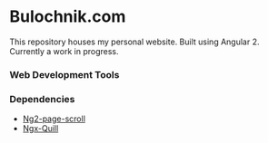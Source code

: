 # Bulochnik.com

This repository houses my personal website. Built using Angular 2. Currently a work in progress.

### Web Development Tools

### Dependencies 

* [Ng2-page-scroll](https://github.com/Nolanus/ng2-page-scroll)
* [Ngx-Quill](https://github.com/KillerCodeMonkey/ngx-quill) 
